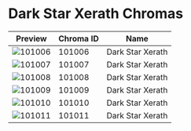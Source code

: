 # Dark Star Xerath Chromas



| Preview | Chroma ID | Name |
|---------|-----------|------|
| ![101006](https://raw.communitydragon.org/latest/plugins/rcp-be-lol-game-data/global/default/v1/champion-chroma-images/101/101006.png) | 101006 | Dark Star Xerath |
| ![101007](https://raw.communitydragon.org/latest/plugins/rcp-be-lol-game-data/global/default/v1/champion-chroma-images/101/101007.png) | 101007 | Dark Star Xerath |
| ![101008](https://raw.communitydragon.org/latest/plugins/rcp-be-lol-game-data/global/default/v1/champion-chroma-images/101/101008.png) | 101008 | Dark Star Xerath |
| ![101009](https://raw.communitydragon.org/latest/plugins/rcp-be-lol-game-data/global/default/v1/champion-chroma-images/101/101009.png) | 101009 | Dark Star Xerath |
| ![101010](https://raw.communitydragon.org/latest/plugins/rcp-be-lol-game-data/global/default/v1/champion-chroma-images/101/101010.png) | 101010 | Dark Star Xerath |
| ![101011](https://raw.communitydragon.org/latest/plugins/rcp-be-lol-game-data/global/default/v1/champion-chroma-images/101/101011.png) | 101011 | Dark Star Xerath |